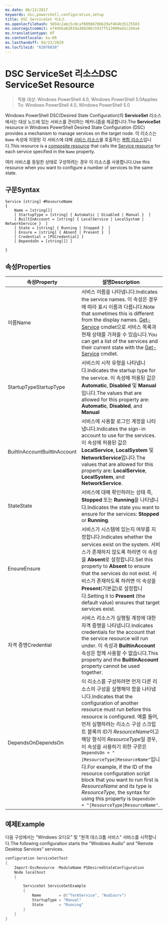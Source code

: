 ```yaml
---
ms.date: 06/12/2017
keywords: dsc,powershell,configuration,setup
title: DSC ServiceSet 리소스
ms.openlocfilehash: 5694c2abc5c0caf0098670b629af464b35125583
ms.sourcegitcommit: e7445ba8203da304286c591ff513900ad1c244a4
ms.translationtype: HT
ms.contentlocale: ko-KR
ms.lasthandoff: 04/23/2019
ms.locfileid: "62076838"
---
```

# <a name="dsc-serviceset-resource"></a><span data-ttu-id="e035f-103">DSC ServiceSet 리소스</span><span class="sxs-lookup"><span data-stu-id="e035f-103">DSC ServiceSet Resource</span></span>

> <span data-ttu-id="e035f-104">적용 대상: Windows PowerShell 4.0, Windows PowerShell 5.0</span><span class="sxs-lookup"><span data-stu-id="e035f-104">Applies To: Windows PowerShell 4.0, Windows PowerShell 5.0</span></span>

<span data-ttu-id="e035f-105">Windows PowerShell DSC(Desired State Configuration)의 **ServiceSet** 리소스에서는 대상 노드에 있는 서비스를 관리하는 메커니즘을 제공합니다.</span><span class="sxs-lookup"><span data-stu-id="e035f-105">The **ServiceSet** resource in Windows PowerShell Desired State Configuration (DSC) provides a mechanism to manage services on the target node.</span></span> <span data-ttu-id="e035f-106">이 리소스는 `Name` 속성에 지정된 각 서비스에 대해 [서비스 리소스](serviceResource.md)를 호출하는 [복합 리소스](../../../resources/authoringResourceComposite.md)입니다.</span><span class="sxs-lookup"><span data-stu-id="e035f-106">This resource is a [composite resource](../../../resources/authoringResourceComposite.md) that calls the [Service resource](serviceResource.md) for each service specified in the `Name` property.</span></span>

<span data-ttu-id="e035f-107">여러 서비스를 동일한 상태로 구성하려는 경우 이 리소스를 사용합니다.</span><span class="sxs-lookup"><span data-stu-id="e035f-107">Use this resource when you want to configure a number of services to the same state.</span></span>

## <a name="syntax"></a><span data-ttu-id="e035f-108">구문</span><span class="sxs-lookup"><span data-stu-id="e035f-108">Syntax</span></span>

```
Service [string] #ResourceName
{
    Name = [string[]]
    [ StartupType = [string] { Automatic | Disabled | Manual }  ]
    [ BuiltInAccount = [string] { LocalService | LocalSystem | NetworkService }  ]
    [ State = [string] { Running | Stopped }  ]
    [ Ensure = [string] { Absent | Present }  ]
    [ Credential = [PSCredential] ]
    [ DependsOn = [string[]] ]

}
```

## <a name="properties"></a><span data-ttu-id="e035f-109">속성</span><span class="sxs-lookup"><span data-stu-id="e035f-109">Properties</span></span>

|  <span data-ttu-id="e035f-110">속성</span><span class="sxs-lookup"><span data-stu-id="e035f-110">Property</span></span>  |  <span data-ttu-id="e035f-111">설명</span><span class="sxs-lookup"><span data-stu-id="e035f-111">Description</span></span>   |
|---|---|
| <span data-ttu-id="e035f-112">이름</span><span class="sxs-lookup"><span data-stu-id="e035f-112">Name</span></span>| <span data-ttu-id="e035f-113">서비스 이름을 나타냅니다.</span><span class="sxs-lookup"><span data-stu-id="e035f-113">Indicates the service names.</span></span> <span data-ttu-id="e035f-114">이 속성은 경우에 따라 표시 이름과 다릅니다.</span><span class="sxs-lookup"><span data-stu-id="e035f-114">Note that sometimes this is different from the display names.</span></span> <span data-ttu-id="e035f-115">[Get-Service](https://technet.microsoft.com/library/hh849804.aspx) cmdlet으로 서비스 목록과 현재 상태를 가져올 수 있습니다.</span><span class="sxs-lookup"><span data-stu-id="e035f-115">You can get a list of the services and their current state with the [Get-Service](https://technet.microsoft.com/library/hh849804.aspx) cmdlet.</span></span>|
| <span data-ttu-id="e035f-116">StartupType</span><span class="sxs-lookup"><span data-stu-id="e035f-116">StartupType</span></span>| <span data-ttu-id="e035f-117">서비스의 시작 유형을 나타냅니다.</span><span class="sxs-lookup"><span data-stu-id="e035f-117">Indicates the startup type for the service.</span></span> <span data-ttu-id="e035f-118">이 속성에 허용된 값은 **Automatic**, **Disabled** 및 **Manual**입니다.</span><span class="sxs-lookup"><span data-stu-id="e035f-118">The values that are allowed for this property are: **Automatic**, **Disabled**, and **Manual**</span></span>|
| <span data-ttu-id="e035f-119">BuiltInAccount</span><span class="sxs-lookup"><span data-stu-id="e035f-119">BuiltInAccount</span></span>| <span data-ttu-id="e035f-120">서비스에 사용할 로그인 계정을 나타냅니다.</span><span class="sxs-lookup"><span data-stu-id="e035f-120">Indicates the sign-in account to use for the services.</span></span> <span data-ttu-id="e035f-121">이 속성에 허용된 값은 **LocalService**, **LocalSystem** 및 **NetworkService**입니다.</span><span class="sxs-lookup"><span data-stu-id="e035f-121">The values that are allowed for this property are: **LocalService**, **LocalSystem**, and **NetworkService**.</span></span>|
| <span data-ttu-id="e035f-122">State</span><span class="sxs-lookup"><span data-stu-id="e035f-122">State</span></span>| <span data-ttu-id="e035f-123">서비스에 대해 확인하려는 상태 즉, **Stopped** 또는 **Running**을 나타냅니다.</span><span class="sxs-lookup"><span data-stu-id="e035f-123">Indicates the state you want to ensure for the services: **Stopped** or **Running**.</span></span>|
| <span data-ttu-id="e035f-124">Ensure</span><span class="sxs-lookup"><span data-stu-id="e035f-124">Ensure</span></span>| <span data-ttu-id="e035f-125">서비스가 시스템에 있는지 여부를 지정합니다.</span><span class="sxs-lookup"><span data-stu-id="e035f-125">Indicates whether the services exist on the system.</span></span> <span data-ttu-id="e035f-126">서비스가 존재하지 않도록 하려면 이 속성을 **Absent**로 설정합니다.</span><span class="sxs-lookup"><span data-stu-id="e035f-126">Set this property to **Absent** to ensure that the services do not exist.</span></span> <span data-ttu-id="e035f-127">서비스가 존재하도록 하려면 이 속성을 **Present**(기본값)로 설정합니다.</span><span class="sxs-lookup"><span data-stu-id="e035f-127">Setting it to **Present** (the default value) ensures that target services exist.</span></span>|
| <span data-ttu-id="e035f-128">자격 증명</span><span class="sxs-lookup"><span data-stu-id="e035f-128">Credential</span></span>| <span data-ttu-id="e035f-129">서비스 리소스가 실행될 계정에 대한 자격 증명을 나타냅니다.</span><span class="sxs-lookup"><span data-stu-id="e035f-129">Indicates credentials for the account that the service resource will run under.</span></span> <span data-ttu-id="e035f-130">이 속성과 **BuiltinAccount** 속성은 함께 사용할 수 없습니다.</span><span class="sxs-lookup"><span data-stu-id="e035f-130">This property and the **BuiltinAccount** property cannot be used together.</span></span>|
| <span data-ttu-id="e035f-131">DependsOn</span><span class="sxs-lookup"><span data-stu-id="e035f-131">DependsOn</span></span>| <span data-ttu-id="e035f-132">이 리소스를 구성하려면 먼저 다른 리소스의 구성을 실행해야 함을 나타냅니다.</span><span class="sxs-lookup"><span data-stu-id="e035f-132">Indicates that the configuration of another resource must run before this resource is configured.</span></span> <span data-ttu-id="e035f-133">예를 들어, 먼저 실행하려는 리소스 구성 스크립트 블록의 ID가 *ResourceName*이고 해당 형식이 *ResourceType*일 경우, 이 속성을 사용하기 위한 구문은 `DependsOn = "[ResourceType]ResourceName"`입니다.</span><span class="sxs-lookup"><span data-stu-id="e035f-133">For example, if the ID of the resource configuration script block that you want to run first is *ResourceName* and its type is *ResourceType*, the syntax for using this property is `DependsOn = "[ResourceType]ResourceName"`.</span></span>|



## <a name="example"></a><span data-ttu-id="e035f-134">예제</span><span class="sxs-lookup"><span data-stu-id="e035f-134">Example</span></span>

<span data-ttu-id="e035f-135">다음 구성에서는 "Windows 오디오" 및 "원격 데스크톱 서비스" 서비스를 시작합니다.</span><span class="sxs-lookup"><span data-stu-id="e035f-135">The following configuration starts the "Windows Audio" and "Remote Desktop Services" services.</span></span>

```powershell
configuration ServiceSetTest
{
    Import-DscResource -ModuleName PSDesiredStateConfiguration
    Node localhost
    {

        ServiceSet ServiceSetExample
        {
            Name        = @("TermService", "Audiosrv")
            StartupType = "Manual"
            State       = "Running"
        }
    }
}
```
